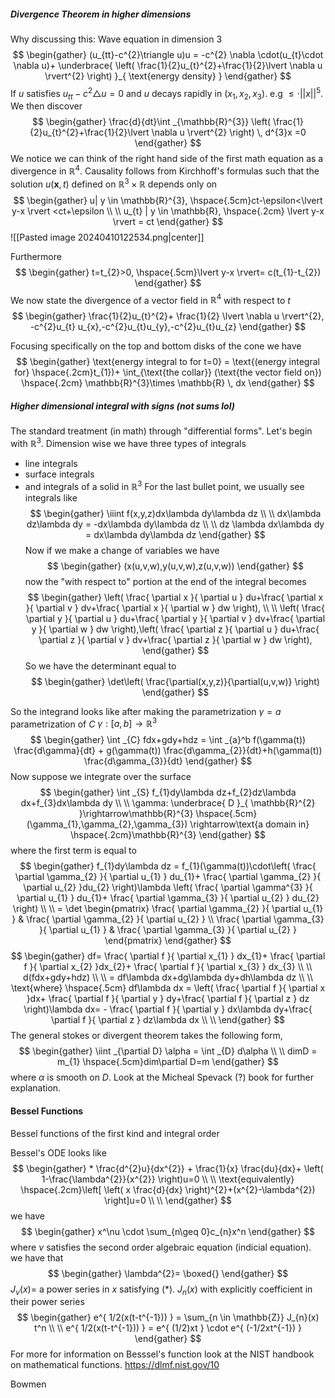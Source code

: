##### Divergence Theorem in higher dimensions

Why discussing this: Wave equation in dimension 3
$$
\begin{gather}
(u_{tt}-c^{2}\triangle u)u = -c^{2} \nabla \cdot(u_{t}\cdot \nabla u)+ \underbrace{ \left( \frac{1}{2}u_{t}^{2}+\frac{1}{2}\lvert \nabla u \rvert^{2} \right) }_{ \text{energy density} }
\end{gather}
$$
If $u$ satisfies $u_{tt}-c^{2} \triangle u = 0$ and $u$ decays rapidly in $(x_{1},x_{2},x_{3})$. e.g $\leq\cdot \lvert \lvert x \rvert \rvert^5$. We then discover
$$
\begin{gather}
\frac{d}{dt}\int _{\mathbb{R}^{3}} \left( \frac{1}{2}u_{t}^{2}+\frac{1}{2}\lvert \nabla u \rvert^{2} \right) \, d^{3}x =0
\end{gather}
$$
We notice we can think of the right hand side of the first math equation as a divergence in $\mathbb{R}^4$. Causality follows from Kirchhoff's formulas such that the solution $u(\mathbf{x},t)$ defined on $\mathbb{R}^{3}\times \mathbb{R}$ depends only on
$$
\begin{gather}
u| y \in \mathbb{R}^{3}, \hspace{.5cm}ct-\epsilon<\lvert y-x \rvert <ct+\epsilon \\ \\ 
u_{t} | y \in \mathbb{R}, \hspace{.2cm} \lvert y-x \rvert = ct
\end{gather}
$$
![[Pasted image 20240410122534.png|center]]

Furthermore
$$
\begin{gather}
t=t_{2}>0, \hspace{.5cm}\lvert y-x \rvert= c(t_{1}-t_{2})
\end{gather}
$$
We now state the divergence of a vector field in $\mathbb{R}^4$ with respect to $t$
$$
\begin{gather}
\frac{1}{2}u_{t}^{2}+ \frac{1}{2} \lvert \nabla u \rvert^{2}, -c^{2}u_{t} u_{x},-c^{2}u_{t}u_{y},-c^{2}u_{t}u_{z}
\end{gather}
$$

Focusing specifically on the top and bottom disks of the cone we have 
$$
\begin{gather}
\text{energy integral to for t=0} = \text{(energy integral for} \hspace{.2cm}t_{1})+ \int_{\text{the collar}} (\text{the vector field on}) \hspace{.2cm} \mathbb{R}^{3}\times \mathbb{R} \, dx 
\end{gather}
$$
##### Higher dimensional integral with signs (not sums lol)

The standard treatment (in math) through "differential forms". Let's begin with $\mathbb{R}^{3}$. Dimension wise we have three types of integrals
- line integrals
- surface integrals
- and integrals of a solid in $\mathbb{R}^{3}$
For the last bullet point, we usually see integrals like
$$
\begin{gather}
\iiint f(x,y,z)dx\lambda dy\lambda dz  \\ \\
dx\lambda dz\lambda dy = -dx\lambda dy\lambda dz \\ \\ 
dz \lambda dx\lambda dy = dx\lambda dy\lambda dz
\end{gather}
$$
Now if we make a change of variables we have
$$
\begin{gather}
(x(u,v,w),y(u,v,w),z(u,v,w))
\end{gather}
$$
now the "with respect to" portion at the end of the integral becomes
$$
\begin{gather}
\left( \frac{ \partial x }{ \partial u } du+\frac{ \partial x }{ \partial v } dv+\frac{ \partial x }{ \partial w } dw \right), \\ \\ 
\left( \frac{ \partial y }{ \partial u } du+\frac{ \partial y }{ \partial v } dv+\frac{ \partial y }{ \partial w } dw \right),\left( \frac{ \partial z }{ \partial u } du+\frac{ \partial z }{ \partial v } dv+\frac{ \partial z }{ \partial w } dw \right),
\end{gather}
$$
So we have the determinant equal to 
$$
\begin{gather}
\det\left( \frac{\partial(x,y,z)}{\partial(u,v,w)} \right) 
\end{gather}
$$


So the integrand looks like after making the parametrization $\gamma=a$ parametrization of $C$ $\gamma:[a,b]\rightarrow\mathbb{R}^{3}$
$$
\begin{gather}
\int _{C} fdx+gdy+hdz = \int _{a}^b f(\gamma(t)) \frac{d\gamma}{dt} + g(\gamma(t)) \frac{d\gamma_{2}}{dt}+h(\gamma(t)) \frac{d\gamma_{3}}{dt}
\end{gather}
$$
Now suppose we integrate over the surface
$$
\begin{gather}
\int _{S} f_{1}dy\lambda dz+f_{2}dz\lambda dx+f_{3}dx\lambda dy  \\ \\
\gamma: \underbrace{ D }_{ \mathbb{R}^{2} }\rightarrow\mathbb{R}^{3} \hspace{.5cm}(\gamma_{1},\gamma_{2},\gamma_{3}) \rightarrow\text{a domain in} \hspace{.2cm}\mathbb{R}^{3}
\end{gather}
$$
where the first term is equal to 
$$
\begin{gather}
f_{1}dy\lambda dz = f_{1}(\gamma(t))\cdot\left( \frac{ \partial \gamma_{2} }{ \partial u_{1} } du_{1}+ \frac{ \partial \gamma_{2} }{ \partial u_{2} }du_{2}  \right)\lambda \left( \frac{ \partial \gamma^{3} }{ \partial u_{1} } du_{1}+ \frac{ \partial \gamma_{3} }{ \partial u_{2} } du_{2} \right) \\ \\ 
= \det \begin{pmatrix}
\frac{ \partial \gamma_{2} }{ \partial u_{1} } & \frac{ \partial \gamma_{2} }{ \partial u_{2} }  \\
\frac{ \partial \gamma_{3} }{ \partial u_{1} } & \frac{ \partial \gamma_{3} }{ \partial u_{2} } 
\end{pmatrix}
\end{gather}
$$
$$
\begin{gather}
df= \frac{ \partial f }{ \partial x_{1} } dx_{1}+ \frac{ \partial f }{ \partial x_{2} }dx_{2}+ \frac{ \partial f }{ \partial x_{3} } dx_{3} \\ \\
d(fdx+gdy+hdz) \\ \\ 
= df\lambda dx+dg\lambda dy+dh\lambda dz \\ \\
\text{where} \hspace{.5cm} df\lambda dx = \left( \frac{ \partial f }{ \partial x }dx+ \frac{ \partial f }{ \partial y } dy+\frac{ \partial f }{ \partial z } dz  \right)\lambda dx= - \frac{ \partial f }{ \partial y } dx\lambda dy+\frac{ \partial f }{ \partial z } dz\lambda dx \\ \\ 
\end{gather}
$$
The general stokes or divergent theorem takes the following form, 
$$
\begin{gather}
\iint _{\partial D} \alpha = \int _{D} d\alpha  \\ \\
dimD = m_{1} \hspace{.5cm}dim\partial D=m
\end{gather}
$$
where $\alpha$ is smooth on $D$. Look at the Micheal Spevack (?) book for further explanation. 

#### Bessel Functions
Bessel functions of the first kind and integral order

Bessel's ODE looks like
$$
\begin{gather} *
\frac{d^{2}u}{dx^{2}} + \frac{1}{x} \frac{du}{dx}+ \left( 1-\frac{\lambda^{2}}{x^{2}} \right)u=0 \\ \\ 
 \text{equivalently} \hspace{.2cm}\left[ \left( x \frac{d}{dx} \right)^{2}+(x^{2}-\lambda^{2}) \right]u=0 \\ \\ 
\end{gather}
$$
we have 
$$
\begin{gather}
x^\nu \cdot \sum_{n\geq 0}c_{n}x^n
\end{gather}
$$
where $\nu$ satisfies the second order algebraic equation (indicial equation). we have that 
$$
\begin{gather}
\lambda^{2}= \boxed{}
\end{gather}
$$
$J_{\nu}(x) =$ a power series in $x$ satisfying ($*$). $J_{n}(x)$ with explicitly coefficient in their power series 
$$
\begin{gather}
e^{ 1/2(x(t-t^{-1})) } = \sum_{n \in \mathbb{Z}} J_{n}(x) t^n \\ \\ 
e^{ 1/2(x(t-t^{-1})) } = e^{ (1/2)xt } \cdot e^{ (-1/2xt^{-1}) }
\end{gather}
$$
For more for information on Besssel's function look at the NIST handbook on mathematical functions.
https://dlmf.nist.gov/10 

Bowmen
